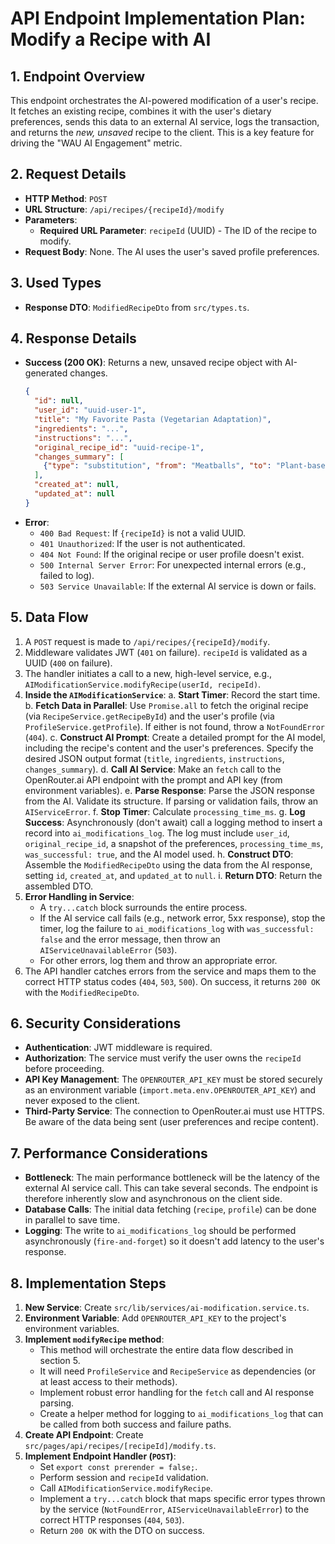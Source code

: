 # API Endpoint Implementation Plan: Modify a Recipe with AI

## 1. Endpoint Overview
This endpoint orchestrates the AI-powered modification of a user's recipe. It fetches an existing recipe, combines it with the user's dietary preferences, sends this data to an external AI service, logs the transaction, and returns the *new, unsaved* recipe to the client. This is a key feature for driving the "WAU AI Engagement" metric.

## 2. Request Details
- **HTTP Method**: `POST`
- **URL Structure**: `/api/recipes/{recipeId}/modify`
- **Parameters**:
  - **Required URL Parameter**: `recipeId` (UUID) - The ID of the recipe to modify.
- **Request Body**: None. The AI uses the user's saved profile preferences.

## 3. Used Types
- **Response DTO**: `ModifiedRecipeDto` from `src/types.ts`.

## 4. Response Details
- **Success (200 OK)**: Returns a new, unsaved recipe object with AI-generated changes.
  ```json
  {
    "id": null,
    "user_id": "uuid-user-1",
    "title": "My Favorite Pasta (Vegetarian Adaptation)",
    "ingredients": "...",
    "instructions": "...",
    "original_recipe_id": "uuid-recipe-1",
    "changes_summary": [
      {"type": "substitution", "from": "Meatballs", "to": "Plant-based Meatballs"}
    ],
    "created_at": null,
    "updated_at": null
  }
  ```
- **Error**:
  - `400 Bad Request`: If `{recipeId}` is not a valid UUID.
  - `401 Unauthorized`: If the user is not authenticated.
  - `404 Not Found`: If the original recipe or user profile doesn't exist.
  - `500 Internal Server Error`: For unexpected internal errors (e.g., failed to log).
  - `503 Service Unavailable`: If the external AI service is down or fails.

## 5. Data Flow
1. A `POST` request is made to `/api/recipes/{recipeId}/modify`.
2. Middleware validates JWT (`401` on failure). `recipeId` is validated as a UUID (`400` on failure).
3. The handler initiates a call to a new, high-level service, e.g., `AIModificationService.modifyRecipe(userId, recipeId)`.
4. **Inside the `AIModificationService`**:
   a. **Start Timer**: Record the start time.
   b. **Fetch Data in Parallel**: Use `Promise.all` to fetch the original recipe (via `RecipeService.getRecipeById`) and the user's profile (via `ProfileService.getProfile`). If either is not found, throw a `NotFoundError` (`404`).
   c. **Construct AI Prompt**: Create a detailed prompt for the AI model, including the recipe's content and the user's preferences. Specify the desired JSON output format (`title`, `ingredients`, `instructions`, `changes_summary`).
   d. **Call AI Service**: Make an `fetch` call to the OpenRouter.ai API endpoint with the prompt and API key (from environment variables).
   e. **Parse Response**: Parse the JSON response from the AI. Validate its structure. If parsing or validation fails, throw an `AIServiceError`.
   f. **Stop Timer**: Calculate `processing_time_ms`.
   g. **Log Success**: Asynchronously (don't await) call a logging method to insert a record into `ai_modifications_log`. The log must include `user_id`, `original_recipe_id`, a snapshot of the preferences, `processing_time_ms`, `was_successful: true`, and the AI model used.
   h. **Construct DTO**: Assemble the `ModifiedRecipeDto` using the data from the AI response, setting `id`, `created_at`, and `updated_at` to `null`.
   i. **Return DTO**: Return the assembled DTO.
5. **Error Handling in Service**:
   - A `try...catch` block surrounds the entire process.
   - If the AI service call fails (e.g., network error, 5xx response), stop the timer, log the failure to `ai_modifications_log` with `was_successful: false` and the error message, then throw an `AIServiceUnavailableError` (`503`).
   - For other errors, log them and throw an appropriate error.
6. The API handler catches errors from the service and maps them to the correct HTTP status codes (`404`, `503`, `500`). On success, it returns `200 OK` with the `ModifiedRecipeDto`.

## 6. Security Considerations
- **Authentication**: JWT middleware is required.
- **Authorization**: The service must verify the user owns the `recipeId` before proceeding.
- **API Key Management**: The `OPENROUTER_API_KEY` must be stored securely as an environment variable (`import.meta.env.OPENROUTER_API_KEY`) and never exposed to the client.
- **Third-Party Service**: The connection to OpenRouter.ai must use HTTPS. Be aware of the data being sent (user preferences and recipe content).

## 7. Performance Considerations
- **Bottleneck**: The main performance bottleneck will be the latency of the external AI service call. This can take several seconds. The endpoint is therefore inherently slow and asynchronous on the client side.
- **Database Calls**: The initial data fetching (`recipe`, `profile`) can be done in parallel to save time.
- **Logging**: The write to `ai_modifications_log` should be performed asynchronously (`fire-and-forget`) so it doesn't add latency to the user's response.

## 8. Implementation Steps
1. **New Service**: Create `src/lib/services/ai-modification.service.ts`.
2. **Environment Variable**: Add `OPENROUTER_API_KEY` to the project's environment variables.
3. **Implement `modifyRecipe` method**:
   - This method will orchestrate the entire data flow described in section 5.
   - It will need `ProfileService` and `RecipeService` as dependencies (or at least access to their methods).
   - Implement robust error handling for the `fetch` call and AI response parsing.
   - Create a helper method for logging to `ai_modifications_log` that can be called from both success and failure paths.
4. **Create API Endpoint**: Create `src/pages/api/recipes/[recipeId]/modify.ts`.
5. **Implement Endpoint Handler (`POST`)**:
   - Set `export const prerender = false;`.
   - Perform session and `recipeId` validation.
   - Call `AIModificationService.modifyRecipe`.
   - Implement a `try...catch` block that maps specific error types thrown by the service (`NotFoundError`, `AIServiceUnavailableError`) to the correct HTTP responses (`404`, `503`).
   - Return `200 OK` with the DTO on success.
